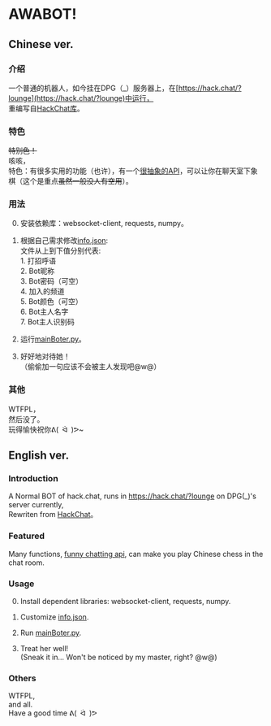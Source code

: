 ﻿# AWABOT!
## Chinese ver.
### 介绍
一个普通的机器人，如今挂在DPG（\_）服务器上，在[https://hack.chat/?lounge](https://hack.chat/?lounge)中运行，  
重编写自[HackChat库](https://github.com/gkbrk/hackchat)。

### 特色
~~特别色！~~  
咳咳，  
特色：有很多实用的功能（也许），有一个[很抽象的API](https://api.qingyunke.com/)，可以让你在聊天室下象棋（这个是重点~~虽然一般没人有空用~~）。

### 用法
0. 安装依赖库：websocket-client, requests, numpy。

1. 根据自己需求修改[info.json](https://github.com/Kroos372/awaBot/blob/main/info.json):  
	文件从上到下值分别代表:  
		1. 打招呼语  
		2. Bot昵称  
		3. Bot密码（可空）  
		4. 加入的频道  
		5. Bot颜色（可空）  
		6. Bot主人名字  
		7. Bot主人识别码  

2. 运行[mainBoter.py](https://github.com/Kroos372/awaBot/blob/main/mainBoter.py)。  

4. 好好地对待她！  
（偷偷加一句应该不会被主人发现吧@w@）

### 其他
WTFPL，  
然后没了。  
玩得愉快祝你ᕕ(&ensp;ᐛ&ensp;)ᕗ~

## English ver.
### Introduction
A Normal BOT of hack.chat, runs in https://hack.chat/?lounge on DPG(\_)'s server currently,  
Rewriten from [HackChat](https://github.com/gkbrk/hackchat)。

### Featured
Many functions, [funny chatting api](https://api.qingyunke.com/), can make you play Chinese chess in the chat room.  

### Usage
0. Install dependent libraries: websocket-client, requests, numpy.  

1. Customize [info.json](https://github.com/Kroos372/awaBot/blob/main/info.json).

2. Run [mainBoter.py](https://github.com/Kroos372/awaBot/blob/main/mainBoter.py).  

4. Treat her well!  
(Sneak it in... Won't be noticed by my master, right? @w@)
### Others
WTFPL,  
and all.  
Have a good time ᕕ(&ensp;ᐛ&ensp;)ᕗ  